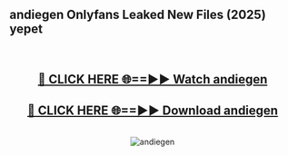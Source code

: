<h2>andiegen Onlyfans Leaked New Files (2025) yepet</h2>
<br>
<div align="center">
<h2><a href="https://mediafiles.top/andiegen&ref=git" rel="nofollow">🔴 CLICK HERE 🌐==►► Watch andiegen</a></h2>
<h2><a href="https://mediafiles.top/andiegen&ref=git" rel="nofollow">🔴 CLICK HERE 🌐==►► Download andiegen</a></h2>
<br>
<a href="https://mediafiles.top/andiegen&ref=git" rel="nofollow" data-target="animated-image.originalLink"><img src="https://i.ibb.co.com/xMMVF88/686577567.gif" alt="andiegen" style="max-width: 100%; display: inline-block;" data-target="animated-image.originalImage"></a>
</div>
<br>
<br>
